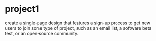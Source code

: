 # project1
create a single-page design that features a sign-up process to get new users to join some type of project, such as an email list, a software beta test, or an open-source community.
